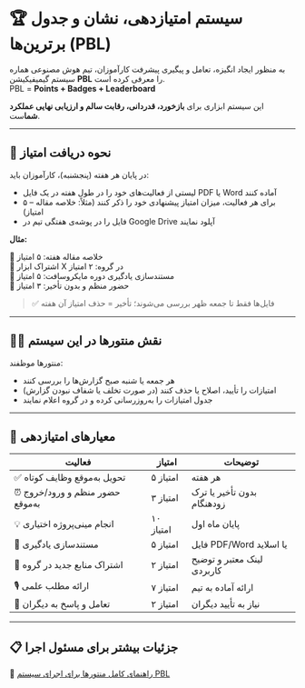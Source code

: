 # 🏆 سیستم امتیازدهی، نشان‌ و جدول برترین‌ها (PBL)

به منظور ایجاد انگیزه، تعامل و پیگیری پیشرفت کارآموزان، تیم هوش مصنوعی هماره سیستم گیمیفیکیشن **PBL** را معرفی کرده است.  
PBL = **Points + Badges + Leaderboard**

این سیستم ابزاری برای **بازخورد، قدردانی، رقابت سالم و ارزیابی نهایی عملکرد شما**ست.

---

## 📌 نحوه دریافت امتیاز

در پایان هر هفته (پنجشنبه)، کارآموزان باید:

- لیستی از فعالیت‌های خود را در طول هفته در یک فایل PDF یا Word آماده کنند  
- برای هر فعالیت، میزان امتیاز پیشنهادی خود را ذکر کنند (مثلاً: خلاصه مقاله – ۵ امتیاز)  
- فایل را در پوشه‌ی هفتگی تیم در Google Drive آپلود نمایند  

**مثال:**

🔹 خلاصه مقاله هفته: ۵ امتیاز  
🔹 اشتراک ابزار X در گروه: ۲ امتیاز  
🔹 مستندسازی یادگیری دوره مایکروسافت: ۵ امتیاز  
🔹 حضور منظم و بدون تأخیر: ۳ امتیاز

> ✅ فایل‌ها فقط تا جمعه ظهر بررسی می‌شوند؛ تأخیر = حذف امتیاز آن هفته

---

## 👨‍🏫 نقش منتورها در این سیستم

منتورها موظفند:

- هر جمعه یا شنبه صبح گزارش‌ها را بررسی کنند  
- امتیازات را تأیید، اصلاح یا حذف کنند (در صورت تخلف یا شفاف نبودن گزارش)  
- جدول امتیازات را به‌روزرسانی کرده و در گروه اعلام نمایند  

---

## 🎯 معیارهای امتیازدهی 

| فعالیت | امتیاز | توضیحات |
|--------|--------|---------|
| ✅ تحویل به‌موقع وظایف کوتاه | ۵ امتیاز | هر هفته |
| ⏰ حضور منظم و ورود/خروج به‌موقع | ۳ امتیاز | بدون تأخیر یا ترک زودهنگام |
| 💡 انجام مینی‌پروژه اختیاری | ۱۰ امتیاز | پایان ماه اول |
| 📝 مستندسازی یادگیری | ۵ امتیاز | فایل PDF/Word یا اسلاید |
| 📣 اشتراک منابع جدید در گروه | ۲ امتیاز | لینک معتبر و توضیح کاربردی |
| 🎙 ارائه مطلب علمی | ۷ امتیاز | ارائه آماده به تیم |
| 🤝 تعامل و پاسخ به دیگران | ۲ امتیاز | نیاز به تأیید دیگران |

---

## 📋 جزئیات بیشتر برای مسئول اجرا

🔗 [راهنمای کامل منتورها برای اجرای سیستم PBL](./PBL_Mentor_Guide.md)
